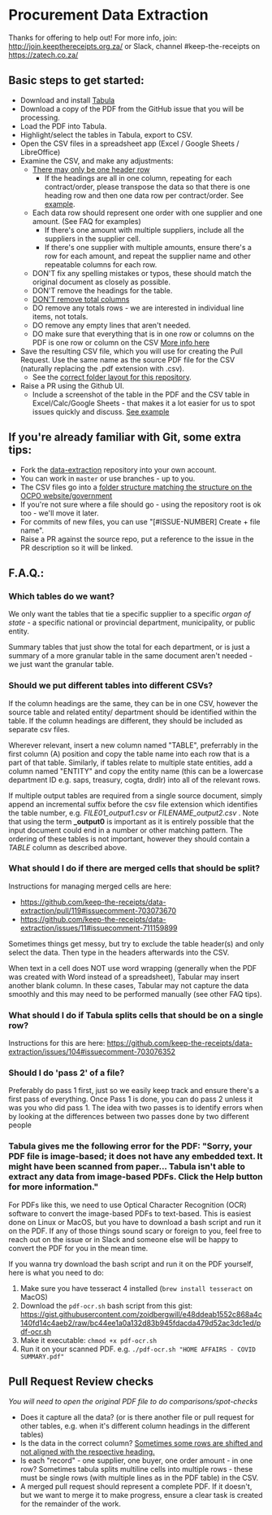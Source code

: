 # Procurement Data Extraction

Thanks for offering to help out!
For more info, join: http://join.keepthereceipts.org.za/
or Slack, channel #keep-the-receipts on https://zatech.co.za/

## Basic steps to get started:
- Download and install [Tabula](https://tabula.technology/)
- Download a copy of the PDF from the GitHub issue that you will be processing.
- Load the PDF into Tabula.
- Highlight/select the tables in Tabula, export to CSV.
- Open the CSV files in a spreadsheet app (Excel / Google Sheets / LibreOffice)
- Examine the CSV, and make any adjustments:
  - [There may only be one header row](https://github.com/keep-the-receipts/data-extraction/pull/241#issuecomment-711163084)
    - If the headings are all in one column, repeating for each contract/order, please transpose the data so that there is one heading row and then one data row per contract/order. See [example](https://github.com/keep-the-receipts/data-extraction/pull/128#issuecomment-703089873).
  - Each data row should represent one order with one supplier and one amount. (See FAQ for examples)
    - If there's one amount with multiple suppliers, include all the suppliers in the supplier cell.
    - If there's one supplier with multiple amounts, ensure there's a row for each amount, and repeat the supplier name and other repeatable columns for each row.
  - DON'T fix any spelling mistakes or typos, these should match the original document as closely as possible.
  - DON'T remove the headings for the table.
  - [DON'T remove total columns](https://github.com/keep-the-receipts/data-extraction/issues/11#issuecomment-711157413)
  - DO remove any totals rows - we are interested in individual line items, not totals.
  - DO remove any empty lines that aren't needed.
  - DO make sure that everything that is in one row or columns on the PDF is one row or column on the CSV [More info here](https://github.com/keep-the-receipts/data-extraction/issues/104#issuecomment-703076609)
- Save the resulting CSV file, which you will use for creating the Pull Request. Use the same name as the source PDF file for the CSV (naturally replacing the .pdf extension with .csv).
  - See the [correct folder layout for this repository](https://github.com/keep-the-receipts/project-docs/wiki/Data-models-and-standards#file-locations).
- Raise a PR using the Github UI.
  - Include a screenshot of the table in the PDF and the CSV table in Excel/Calc/Google Sheets - that makes it a lot easier for us to spot issues quickly and discuss. [See example](https://github.com/keep-the-receipts/data-extraction/pull/127)

## If you're already familiar with Git, some extra tips:
- Fork the [data-extraction](https://github.com/keep-the-receipts/data-extraction) repository into your own account.
- You can work in `master` or use branches - up to you.
- The CSV files go into a [folder structure matching the structure on the  OCPO website/government](https://github.com/keep-the-receipts/project-docs/wiki/Data-models-and-standards#file-locations)
- If you're not sure where a file should go - using the repository root is ok too - we'll move it later.
- For commits of new files, you can use "[#ISSUE-NUMBER] Create + file name".
- Raise a PR against the source repo, put a reference to the issue in the PR description so it will be linked.


## F.A.Q.:

### Which tables do we want?

We only want the tables that tie a specific supplier to a specific _organ of state_ - a specific national or provincial department, municipality, or public entity.

Summary tables that just show the total for each department, or is just a summary of a more granular table in the same document aren't needed - we just want the granular table.

### Should we put different tables into different CSVs?

If the column headings are the same, they can be in one CSV, however the source table and related entity/ department should be identified within the table. If the column headings are different, they should be included as separate csv files. 

Wherever relevant, insert a new column named "TABLE", preferrably in the first column (A) position and copy the table name into each row that is a part of that table. Similarly, if tables relate to multiple state entities, add a column named "ENTITY" and copy the entity name (this can be a lowercase department ID e.g. saps, treasury, cogta, drdlr) into all of the relevant rows.

If multiple output tables are required from a single source document, simply append an incremental suffix before the csv file extension which identifies the table number, e.g. *FILE01_output1.csv* or *FILENAME_output2.csv* . Note that using the term **_output0** is important as it is entirely possible that the input document could end in a number or other matching pattern. The ordering of these tables is not important, however they should contain a *TABLE* column as described above.

### What should I do if there are merged cells that should be split?

Instructions for managing merged cells are here: 

- https://github.com/keep-the-receipts/data-extraction/pull/119#issuecomment-703073670
- https://github.com/keep-the-receipts/data-extraction/issues/11#issuecomment-711159899

Sometimes things get messy, but try to exclude the table header(s) and only select the data. Then type in the headers afterwards into the CSV. 

When text in a cell does NOT use word wrapping (generally when the PDF was created with Word instead of a spreadsheet), Tabular may insert another blank column. In these cases, Tabular may not capture the data smoothly and this may need to be performed manually (see other FAQ tips).

### What should I do if Tabula splits cells that should be on a single row?
Instructions for this are here: https://github.com/keep-the-receipts/data-extraction/issues/104#issuecomment-703076352

### Should I do 'pass 2' of a file?

Preferably do pass 1 first, just so we easily keep track and ensure there's a first pass of everything.
Once Pass 1 is done, you can do pass 2 unless it was you who did pass 1.
The idea with two passes is to identify errors when by looking at the differences between two passes done by two different people

### Tabula gives me the following error for the PDF: "Sorry, your PDF file is image-based; it does not have any embedded text. It might have been scanned from paper... Tabula isn't able to extract any data from image-based PDFs. Click the Help button for more information."

For PDFs like this, we need to use Optical Character Recognition (OCR) software to convert the image-based PDFs to text-based. This is easiest done on Linux or MacOS, but you have to download a bash script and run it on the PDF. If any of those things sound scary or foreign to you, feel free to reach out on the issue or in Slack and someone else will be happy to convert the PDF for you in the mean time.

If you wanna try download the bash script and run it on the PDF yourself, here is what you need to do:

1. Make sure you have tesseract 4 installed (`brew install tesseract` on MacOS)
1. Download the `pdf-ocr.sh` bash script from this gist: https://gist.githubusercontent.com/zoidbergwill/e48ddeab1552c868a4c140fd14c4aeb2/raw/bc44ee1a0a132d83b945fdacda479d52ac3dc1ed/pdf-ocr.sh
1. Make it executable:
  `chmod +x pdf-ocr.sh`
1. Run it on your scanned PDF.
  e.g. `./pdf-ocr.sh "HOME AFFAIRS - COVID SUMMARY.pdf"`

## Pull Request Review checks

_You will need to open the original PDF file to do comparisons/spot-checks_

- Does it capture all the data? (or is there another file or pull request for other tables, e.g. when it's different column headings in the different tables)
- Is the data in the correct column? [Sometimes some rows are shifted and not aligned with the respective heading.](https://github.com/keep-the-receipts/data-extraction/issues/11#issuecomment-711158964)
- Is each "record" - one supplier, one buyer, one order amount - in one row? Sometimes tabula splits multiline cells into multiple rows - these must be single rows (with multiple lines as in the PDF table) in the CSV.
- A merged pull request should represent a complete PDF. If it doesn't, but we want to merge it to make progress, ensure a clear task is created for the remainder of the work.
